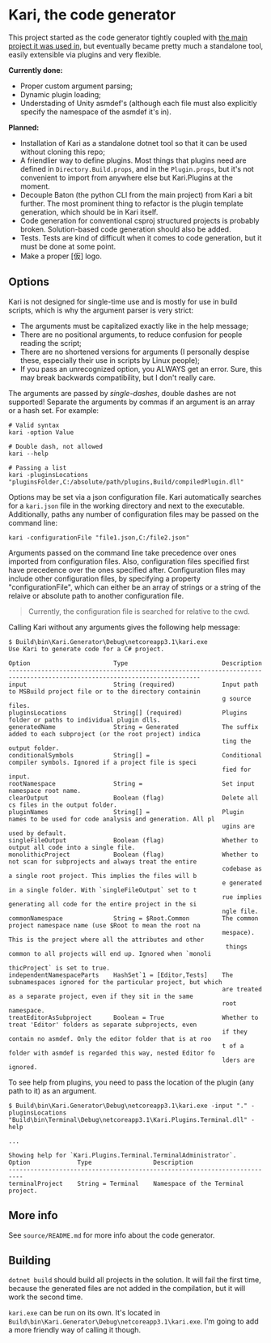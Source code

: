 # Kari, the code generator

This project started as the code generator tightly coupled with [the main project it was used in](https://github.com/PunkyIANG/a-particular-project), but eventually became pretty much a standalone tool, easily extensible via plugins and very flexible. 


**Currently done:**

- Proper custom argument parsing;
- Dynamic plugin loading;
- Understading of Unity asmdef's (although each file must also explicitly specify the namespace of the asmdef it's in).


**Planned:**

- Installation of Kari as a standalone dotnet tool so that it can be used without cloning this repo;
- A friendlier way to define plugins. Most things that plugins need are defined in `Directory.Build.props`, and in the `Plugin.props`, but it's not convenient to import from anywhere else but Kari.Plugins at the moment.
- Decouple Baton (the python CLI from the main project) from Kari a bit further. The most prominent thing to refactor is the plugin template generation, which should be in Kari itself.
- Code generation for conventional csproj structured projects is probably broken. Solution-based code generation should also be added.
- Tests. Tests are kind of difficult when it comes to code generation, but it must be done at some point.
- Make a proper \[仮\] logo.


## Options

Kari is not designed for single-time use and is mostly for use in build scripts, which is why the argument parser is very strict:

- The arguments must be capitalized exactly like in the help message;
- There are no positional arguments, to reduce confusion for people reading the script;
- There are no shortened versions for arguments (I personally despise these, especially their use in scripts by Linux people);
- If you pass an unrecognized option, you ALWAYS get an error. Sure, this may break backwards compatibility, but I don't really care.

The arguments are passed by *single-dashes*, double dashes are not supported! 
Separate the arguments by commas if an argument is an array or a hash set. For example:

```
# Valid syntax
kari -option Value 

# Double dash, not allowed
kari --help

# Passing a list
kari -pluginsLocations "pluginsFolder,C:/absolute/path/plugins,Build/compiledPlugin.dll"
```

Options may be set via a json configuration file.
Kari automatically searches for a `kari.json` file in the working directory and next to the executable.
Additionally, paths any number of configuration files may be passed on the command line:
```
kari -configurationFile "file1.json,C:/file2.json"
```

Arguments passed on the command line take precedence over ones imported from configuration files.
Also, configuration files specified first have precedence over the ones specified after.
Configuration files may include other configuration files, by specifying a property "configurationFile", which can either be an array of strings or a string of the relaive or absolute path to another configuration file.

> Currently, the configuration file is searched for relative to the cwd.

Calling Kari without any arguments gives the following help message:

```
$ Build\bin\Kari.Generator\Debug\netcoreapp3.1\kari.exe
Use Kari to generate code for a C# project.

Option                       Type                          Description
---------------------------------------------------------------------------------------------------------------------------
input                        String (required)             Input path to MSBuild project file or to the directory containin
                                                           g source files.
pluginsLocations             String[] (required)           Plugins folder or paths to individual plugin dlls.
generatedName                String = Generated            The suffix added to each subproject (or the root project) indica
                                                           ting the output folder.
conditionalSymbols           String[] =                    Conditional compiler symbols. Ignored if a project file is speci
                                                           fied for input.
rootNamespace                String =                      Set input namespace root name.
clearOutput                  Boolean (flag)                Delete all cs files in the output folder.
pluginNames                  String[] =                    Plugin names to be used for code analysis and generation. All pl
                                                           ugins are used by default.
singleFileOutput             Boolean (flag)                Whether to output all code into a single file.
monolithicProject            Boolean (flag)                Whether to not scan for subprojects and always treat the entire
                                                           codebase as a single root project. This implies the files will b
                                                           e generated in a single folder. With `singleFileOutput` set to t
                                                           rue implies generating all code for the entire project in the si
                                                           ngle file.
commonNamespace              String = $Root.Common         The common project namespace name (use $Root to mean the root na
                                                           mespace). This is the project where all the attributes and other
                                                            things common to all projects will end up. Ignored when `monoli
                                                           thicProject` is set to true.
independentNamespaceParts    HashSet`1 = [Editor,Tests]    The subnamespaces ignored for the particular project, but which
                                                           are treated as a separate project, even if they sit in the same
                                                           root namespace.
treatEditorAsSubproject      Boolean = True                Whether to treat 'Editor' folders as separate subprojects, even
                                                           if they contain no asmdef. Only the editor folder that is at roo
                                                           t of a folder with asmdef is regarded this way, nested Editor fo
                                                           lders are ignored.
```

To see help from plugins, you need to pass the location of the plugin (any path to it) as an argument.

```
$ Build\bin\Kari.Generator\Debug\netcoreapp3.1\kari.exe -input "." -pluginsLocations "Build\bin\Terminal\Debug\netcoreapp3.1\Kari.Plugins.Terminal.dll" -help

...

Showing help for `Kari.Plugins.Terminal.TerminalAdministrator`.
Option             Type                 Description
--------------------------------------------------------------------------
terminalProject    String = Terminal    Namespace of the Terminal project.
```


## More info

See `source/README.md` for more info about the code generator.


## Building

`dotnet build` should build all projects in the solution. It will fail the first time, because the generated files are not added in the compilation, but it will work the second time.

`kari.exe` can be run on its own. 
It's located in `Build\bin\Kari.Generator\Debug\netcoreapp3.1\kari.exe`. 
I'm going to add a more friendly way of calling it though.